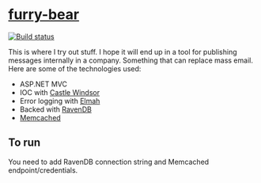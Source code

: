 [furry-bear](http://furry-bear.azurewebsites.net/)
==========

[![Build status](https://ci.appveyor.com/api/projects/status/92fj6lb1j7ptu820?svg=true)](https://ci.appveyor.com/project/bjornhol/furry-bear)

This is where I try out stuff. I hope it will end up in a tool for publishing messages internally in a company. Something that can replace mass email. Here are some of the technologies used:

* ASP.NET MVC
* IOC with [Castle Windsor](http://docs.castleproject.org/Windsor.MainPage.ashx)
* Error logging with [Elmah](https://code.google.com/p/elmah/)
* Backed with [RavenDB](http://ravendb.net/)
* [Memcached](http://memcached.org/)

To run
------

You need to add RavenDB connection string and Memcached endpoint/credentials.